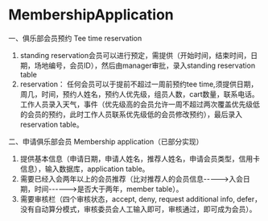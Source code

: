 MembershipApplication
===================


一、俱乐部会员预约 Tee time reservation

1. standing reservation会员可以进行预定，需提供（开始时间，结束时间，日期，场地编号，会员ID），然后由manager审批，录入standing reservation table
2. reservation：
任何会员可以于提前不超过一周前预约tee time,须提供日期，周几，时间，预约人姓名，预约人优先级，组员人数，cart数量，联系电话。工作人员录入天气，事件（优先级高的会员允许一周不超过两次覆盖优先级低的会员的预约，此时工作人员联系优先级低的会员修改预约），最后录入reservation table。
 
二、申请俱乐部会员 Membership application（已部分实现）

1. 提供基本信息（申请日期，申请人姓名，推荐人姓名，申请会员类型，信用卡信息），输入数据库，application table。
2. 需要已经入会两年以上的会员推荐（比对推荐人的会员信息----->入会日期，时间------>是否大于两年，member table）。
3. 需要审核栏（四个审核状态，accept, deny, request additional info, defer，没有自动算分模式，审核委员会人工输入即可，审核通过，即可成为会员）。
 


